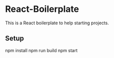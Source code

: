 # React-Boilerplate
This is a React boilerplate to help starting projects.

## Setup
npm install
npm run build
npm start
